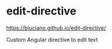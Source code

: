 # edit-directive

https://bluciano.github.io/edit-directive/

Custom Angular directive to edit text
